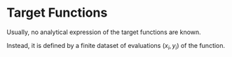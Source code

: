 # Target Functions

Usually, no analytical expression of the target functions are known.

Instead, it is defined by a finite dataset of evaluations $(x_i, y_i)$ of the function.
